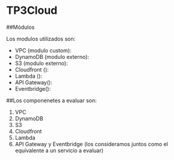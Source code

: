 # TP3Cloud

##Módulos

Los modulos utilizados son:
- VPC (modulo custom):
- DynamoDB (modulo externo):
- S3 (modulo externo):
- Cloudfront ():
- Lambda ():
- API Gateway():
- Eventbridge():

##Los componenetes a evaluar son:
1. VPC
2. DynamoDB
3. S3
4. Cloudfront
5. Lambda
6. API Gateway y Eventbridge (los consideramos juntos como el equivalente a un servicio a evaluar)
